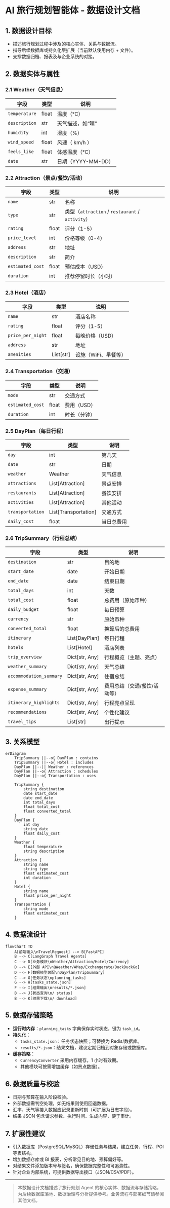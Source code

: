 # AI 旅行规划智能体 - 数据设计文档

## 1. 数据设计目标
- 描述旅行规划过程中涉及的核心实体、关系与数据流。
- 指导后续数据库或持久化层扩展（当前默认使用内存 + 文件）。
- 支撑数据归档、报表及与企业系统的对接。

## 2. 数据实体与属性

### 2.1 Weather（天气信息）
| 字段 | 类型 | 说明 |
| ---- | ---- | ---- |
| `temperature` | float | 温度（℃） |
| `description` | str | 天气描述，如“晴” |
| `humidity` | int | 湿度（%） |
| `wind_speed` | float | 风速（ km/h ） |
| `feels_like` | float | 体感温度（℃） |
| `date` | str | 日期（YYYY-MM-DD） |

### 2.2 Attraction（景点/餐饮/活动）
| 字段 | 类型 | 说明 |
| ---- | ---- | ---- |
| `name` | str | 名称 |
| `type` | str | 类型（`attraction` / `restaurant` / `activity`） |
| `rating` | float | 评分（1-5） |
| `price_level` | int | 价格等级（0-4） |
| `address` | str | 地址 |
| `description` | str | 简介 |
| `estimated_cost` | float | 预估成本（USD） |
| `duration` | int | 推荐停留时长（小时） |

### 2.3 Hotel（酒店）
| 字段 | 类型 | 说明 |
| ---- | ---- | ---- |
| `name` | str | 酒店名称 |
| `rating` | float | 评分（1-5） |
| `price_per_night` | float | 每晚价格（USD） |
| `address` | str | 地址 |
| `amenities` | List[str] | 设施（WiFi、早餐等） |

### 2.4 Transportation（交通）
| 字段 | 类型 | 说明 |
| ---- | ---- | ---- |
| `mode` | str | 交通方式 |
| `estimated_cost` | float | 费用（USD） |
| `duration` | int | 时长（分钟） |

### 2.5 DayPlan（每日行程）
| 字段 | 类型 | 说明 |
| ---- | ---- | ---- |
| `day` | int | 第几天 |
| `date` | str | 日期 |
| `weather` | Weather | 天气信息 |
| `attractions` | List[Attraction] | 景点安排 |
| `restaurants` | List[Attraction] | 餐饮安排 |
| `activities` | List[Attraction] | 其他活动 |
| `transportation` | List[Transportation] | 交通方式 |
| `daily_cost` | float | 当日总费用 |

### 2.6 TripSummary（行程总结）
| 字段 | 类型 | 说明 |
| ---- | ---- | ---- |
| `destination` | str | 目的地 |
| `start_date` | date | 开始日期 |
| `end_date` | date | 结束日期 |
| `total_days` | int | 天数 |
| `total_cost` | float | 总费用（原始币种） |
| `daily_budget` | float | 每日预算 |
| `currency` | str | 原始币种 |
| `converted_total` | float | 换算后的总费用 |
| `itinerary` | List[DayPlan] | 每日行程 |
| `hotels` | List[Hotel] | 酒店列表 |
| `trip_overview` | Dict[str, Any] | 行程概览（主题、亮点） |
| `weather_summary` | Dict[str, Any] | 天气总结 |
| `accommodation_summary` | Dict[str, Any] | 住宿总结 |
| `expense_summary` | Dict[str, Any] | 费用总结（交通/餐饮/活动等） |
| `itinerary_highlights` | Dict[str, Any] | 行程亮点呈现 |
| `recommendations` | Dict[str, Any] | 个性化建议 |
| `travel_tips` | List[str] | 出行提示 |

## 3. 关系模型
```mermaid
erDiagram
    TripSummary ||--o{ DayPlan : contains
    TripSummary ||--o{ Hotel : includes
    DayPlan ||--|| Weather : references
    DayPlan ||--o{ Attraction : schedules
    DayPlan ||--o{ Transportation : uses

    TripSummary {
        string destination
        date start_date
        date end_date
        int total_days
        float total_cost
        float converted_total
    }
    DayPlan {
        int day
        string date
        float daily_cost
    }
    Weather {
        float temperature
        string description
    }
    Attraction {
        string name
        string type
        float estimated_cost
        int duration
    }
    Hotel {
        string name
        float price_per_night
    }
    Transportation {
        string mode
        float estimated_cost
    }
```

## 4. 数据流设计
```mermaid
flowchart TD
    A[前端输入\nTravelRequest] --> B[FastAPI]
    B --> C[LangGraph Travel Agents]
    C --> D[业务模块\nWeather/Attraction/Hotel/Currency]
    D --> E[外部 API\nQWeather/AMap/Exchangerate/DuckDuckGo]
    D --> F[数据模型装配\nDayPlan/TripSummary]
    C --> G[任务状态\nplanning_tasks]
    G --> H[tasks_state.json]
    F --> I[结果输出\nresults/*.json]
    B --> J[状态查询\n/ status]
    B --> K[结果下载\n/ download]
```

## 5. 数据存储策略
- **运行时内存**：`planning_tasks` 字典保存实时状态，键为 `task_id`。
- **持久化**：
  - `tasks_state.json`：任务状态快照；可替换为 Redis/数据库。
  - `results/*.json`：结果文档，建议定期归档到对象存储或数据库。
- **缓存策略**：
  - `CurrencyConverter` 采用内存缓存，1 小时有效期。
  - 其他模块可按需增加缓存（如景点数据）。

## 6. 数据质量与校验
- 日期与预算在输入阶段校验。
- 外部数据需判空处理，如无结果则使用回退数据。
- 汇率、天气等接入数据应记录更新时刻（可扩展为日志字段）。
- 结果 JSON 包含请求参数、执行时间、生成内容，便于审计。

## 7. 扩展性建议
- 引入数据库（PostgreSQL/MySQL）存储任务与结果，建立任务、行程、POI 等表结构。
- 增加数据仓库或 BI 报表，分析常见目的地、预算偏好等。
- 对结果文件添加版本号与签名，确保数据完整性和可追溯性。
- 针对企业内部系统，可提供数据导出接口（JSON/CSV/PDF）。

---

> 本数据设计文档描述了旅行规划 Agent 的核心实体、数据流与存储策略，为后续数据库落地、数据治理与分析提供参考。业务流程与部署细节请参阅其他文档。

